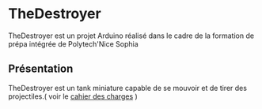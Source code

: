 # TheDestroyer
TheDestroyer est un projet Arduino réalisé dans le cadre de la formation de prépa intégrée de Polytech'Nice Sophia
## Présentation
TheDestroyer est un tank miniature capable de se mouvoir et de tirer des projectiles.( voir le <a href="/Documentation/Cahier-des-charges.pdf">cahier des charges</a> ) 
